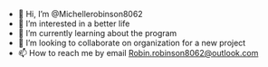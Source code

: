 - 👋 Hi, I’m @Michellerobinson8062
- 👀 I’m interested in a better life 
- 🌱 I’m currently learning about the program 
- 💞️ I’m looking to collaborate on organization for a new project 
- 📫 How to reach me by email Robin.robinson8062@outlook.com 

<!---
Michellerobinson8062/Michellerobinson8062 is a ✨ special ✨ repository because its `README.md` (this file) appears on your GitHub profile.
You can click the Preview link to take a look at your changes.
--->
